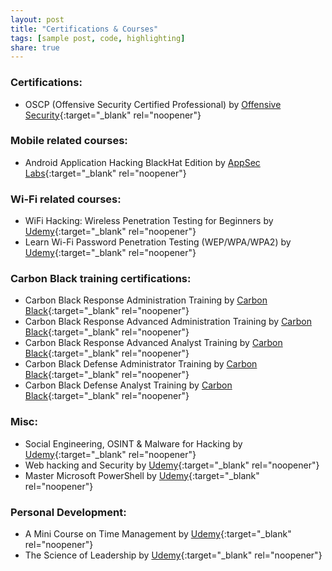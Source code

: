 ```yaml
---
layout: post
title: "Certifications & Courses"
tags: [sample post, code, highlighting]
share: true
---
```


### Certifications:
* OSCP (Offensive Security Certified Professional) by [Offensive Security](https://www.offensive-security.com/){:target="_blank" rel="noopener"}

###	Mobile related courses:

* Android Application Hacking BlackHat Edition by [AppSec Labs](https://appsec-labs.com/){:target="_blank" rel="noopener"}

### Wi-Fi related courses:

* WiFi Hacking: Wireless Penetration Testing for Beginners by [Udemy](https://www.udemy.com/user/jason-dion/){:target="_blank" rel="noopener"}
* Learn Wi-Fi Password Penetration Testing (WEP/WPA/WPA2) by [Udemy](https://www.udemy.com/user/zaidsabih/){:target="_blank" rel="noopener"}

### Carbon Black training certifications: 

* Carbon Black Response Administration Training by [Carbon Black](https://www.carbonblack.com/){:target="_blank" rel="noopener"}
* Carbon Black Response Advanced Administration Training by [Carbon Black](https://www.carbonblack.com/){:target="_blank" rel="noopener"}
* Carbon Black Response Advanced Analyst Training by [Carbon Black](https://www.carbonblack.com/){:target="_blank" rel="noopener"}
* Carbon Black Defense Administrator Training by [Carbon Black](https://www.carbonblack.com/){:target="_blank" rel="noopener"}
* Carbon Black Defense Analyst Training by [Carbon Black](https://www.carbonblack.com/){:target="_blank" rel="noopener"}

### Misc:
* Social Engineering, OSINT & Malware for Hacking by [Udemy](https://www.udemy.com/user/muharrem-aydin-2/){:target="_blank" rel="noopener"}
* Web hacking and Security by [Udemy](https://www.udemy.com/user/infysec-2/){:target="_blank" rel="noopener"}
* Master Microsoft PowerShell by [Udemy](https://www.udemy.com/user/techmountainconsulting/){:target="_blank" rel="noopener"}

### Personal Development:

* A Mini Course on Time Management by [Udemy](https://www.udemy.com/user/brandonhakim/){:target="_blank" rel="noopener"}
* The Science of Leadership by [Udemy](https://www.udemy.com/user/gregorycaremans/){:target="_blank" rel="noopener"}
